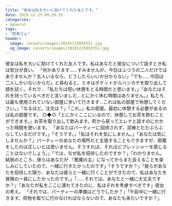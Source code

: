 ```yaml
---
title: "彼女は私を大いに助けてくれた友人です。"
date: 2019-12-25 09:29:15
categories:
- General
tags:
- "郁恵さん"
header:
  image: /assets/images/20191225092551.jpg
  og_image: /assets/images/20191225092551.jpg
---
```


彼女は私を大いに助けてくれた友人です。私はあなたと彼女について話すとき私は気分が良い。 「何かあります……すみませんが、今日はふつうの二人だけではありませんか？五人いるなら、どうしたらいいか分からない」「でも……今回は二人しかいないからだ」と尋ねると、ミオはポケットからハンカチを取り出して顔を拭く。それで…「私たちは短い休憩をとる時間だと思います。」「あなたはそれを持っているべきだと言いました...とにかく休む時間はありません。」私たちは最も使用されていない部屋に歩いて行きます...これは私の部屋で休憩してください。」「なるほど。注文は？」「これ。」私の部屋。最初に休憩する必要があるのは私の部屋です。 ◇◆◇「とにかくここにいるので、休憩してお茶を飲むことができます。」お茶を取り出して飲みます。町から戻ってエレナと話すのにかかった時間を使います。 「あなたはパーティーに招待されず、泥棒とただぶらぶらしているだけです。」「そうです。」「私はそれを気にしません。」「あなたは気にしませんか？」パーティーのあなたの場所だと主張することもできますが、邪魔をしたのは正しいとは思いません。そうすれば、それほどプレッシャーを感じることはないでしょう。」「では、なぜ私を招待したのですか？」「わかりません。結局のところ、彼らはあなたが 『悪魔の主』になってからまた会えることを楽しみにしていたので、一緒に行きたかったのです」「そうですか？」「彼らがあなたを招待した限り、あなたは彼らと一緒に行くことができたので、私はあなたを冒険の一員にしたかったのです。」「……それでは、あなたと一緒に大丈夫ですか？」「あなたが私をここに連れてきたのに、私はそれを考慮すべきです」彼女の考え。 「それでは、パーティーの準備はどうでしたか？」「午前中に一緒に行きます。荷物を取りに行かなければならないので、あなたも来たいですか？」
